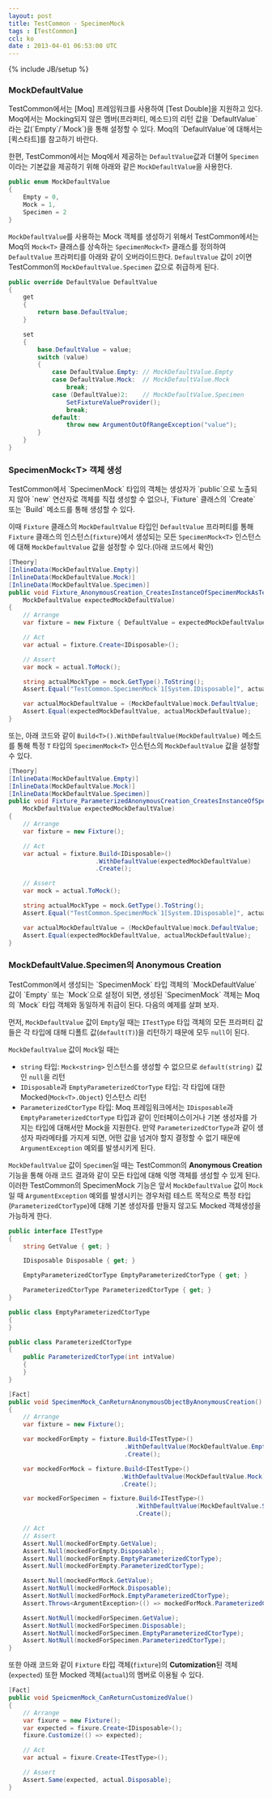 ```yaml
---
layout: post
title: TestCommon - SpecimenMock
tags : [TestCommon]
ccl: ko
date : 2013-04-01 06:53:00 UTC
---
```

{% include JB/setup %}

<h3 id="MockDefaultValue">MockDefaultValue</h3>
TestCommon에서는 [Moq] 프레임워크를 사용하여 [Test Double]을 지원하고 있다.
Moq에서는 Mocking되지 않은 멤버(프라퍼티, 메소드)의 리턴 값을 `DefaultValue`라는 값(`Empty`/`Mock`)을 통해 설정할 수 있다.
Moq의 `DefaultValue`에 대해서는 [퀵스타트]를 참고하기 바란다.

한편, TestCommon에서는 Moq에서 제공하는 `DefaultValue`값과 더불어 `Specimen`이라는 기본값을 제공하기 위해
아래와 같은 `MockDefaultValue`을 사용한다.

```c#
public enum MockDefaultValue
{
    Empty = 0,
    Mock = 1,
    Specimen = 2
}
```

`MockDefaultValue`를 사용하는 Mock 객체를 생성하기 위해서 TestCommon에서는 Moq의 `Mock<T>` 클래스를 상속하는
`SpecimenMock<T>` 클래스를 정의하여 `DefaultValue` 프라퍼티를 아래와 같이 오버라이드한다.
`DefaultValue` 값이 `2`이면 TestCommon의 `MockDefaultValue.Specimen` 값으로 취급하게 된다.

```c#
public override DefaultValue DefaultValue
{
    get
    {
        return base.DefaultValue;
    }

    set
    {
        base.DefaultValue = value;
        switch (value)
        {
            case DefaultValue.Empty: // MockDefaultValue.Empty
            case DefaultValue.Mock:  // MockDefaultValue.Mock
                break;
            case (DefaultValue)2:    // MockDefaultValue.Specimen
                SetFixtureValueProvider();
                break;
            default:
                throw new ArgumentOutOfRangeException("value");
        }
    }
}
```

<!-- break -->

<h3 id="SpecimenMock&lt;T&gt; 객체 생성">SpecimenMock&lt;T&gt; 객체 생성</h3>
TestCommon에서 `SpecimenMock<T>` 타입의 객체는 생성자가 `public`으로 노출되지 않아
`new` 연산자로 객체를 직접 생성할 수 없으나,
`Fixture` 클래스의 `Create<T>` 또는 `Build<T>` 메소드를 통해 생성할 수 있다.

이때 `Fixture` 클래스의 `MockDefaultValue` 타입인 `DefaultValue` 프라퍼티를 통해
`Fixture` 클래스의 인스턴스(`fixture`)에서 생성되는 모든 `SpecimenMock<T>`
인스턴스에 대해 `MockDefaultValue` 값을 설정할 수 있다.(아래 코드에서 확인)

```c#
[Theory]
[InlineData(MockDefaultValue.Empty)]
[InlineData(MockDefaultValue.Mock)]
[InlineData(MockDefaultValue.Specimen)]
public void Fixture_AnonymousCreation_CreatesInstanceOfSpecimenMockAsTestDouble(
    MockDefaultValue expectedMockDefaultValue)
{
    // Arrange
    var fixture = new Fixture { DefaultValue = expectedMockDefaultValue };

    // Act
    var actual = fixture.Create<IDisposable>();

    // Assert
    var mock = actual.ToMock();

    string actualMockType = mock.GetType().ToString();
    Assert.Equal("TestCommon.SpecimenMock`1[System.IDisposable]", actualMockType);

    var actualMockDefaultValue = (MockDefaultValue)mock.DefaultValue;
    Assert.Equal(expectedMockDefaultValue, actualMockDefaultValue);
}
```

또는, 아래 코드와 같이 `Build<T>().WithDefaultValue(MockDefaultValue)` 메소드를 통해 특정 `T` 타입의 `SpecimenMock<T>` 인스턴스의
`MockDefaultValue` 값을 설정할 수 있다.

```c#
[Theory]
[InlineData(MockDefaultValue.Empty)]
[InlineData(MockDefaultValue.Mock)]
[InlineData(MockDefaultValue.Specimen)]
public void Fixture_ParameterizedAnonymousCreation_CreatesInstanceOfSpecimenMockAsTestDouble(
    MockDefaultValue expectedMockDefaultValue)
{
    // Arrange
    var fixture = new Fixture();

    // Act
    var actual = fixture.Build<IDisposable>()
                        .WithDefaultValue(expectedMockDefaultValue)
                        .Create();

    // Assert
    var mock = actual.ToMock();

    string actualMockType = mock.GetType().ToString();
    Assert.Equal("TestCommon.SpecimenMock`1[System.IDisposable]", actualMockType);

    var actualMockDefaultValue = (MockDefaultValue)mock.DefaultValue;
    Assert.Equal(expectedMockDefaultValue, actualMockDefaultValue);
}
```

<h3 id="MockDefaultValue.Specimen의 Anonymous Creation">MockDefaultValue.Specimen의 Anonymous Creation</h3>
TestCommon에서 생성되는 `SpecimenMock<T>` 타입 객체의 `MockDefaultValue` 값이 `Empty` 또는 `Mock`으로 설정이 되면,
생성된 `SpecimenMock<T>` 객체는 Moq의 `Mock<T>` 타입 객체와 동일하게 취급이 된다. 다음의 예제를 살펴 보자.

먼저, `MockDefaultValue` 값이 `Empty`일 때는 `ITestType` 타입 객체의 모든 프라퍼티 값 들은
각 타입에 대해 디폴트 값(`default(T)`)을 리턴하기 때문에 모두 `null`이 된다.

`MockDefaultValue` 값이 `Mock`일 때는

*   `string` 타입: `Mock<string>` 인스턴스를 생성할 수 없으므로 `default(string)` 값인 `null`을 리턴
*   `IDisposable`과 `EmptyParameterizedCtorType` 타입: 각 타입에 대한 Mocked(`Mock<T>.Object`) 인스턴스 리턴
*   `ParameterizedCtorType` 타입: Moq 프레임워크에서는 `IDisposable`과 `EmptyParameterizedCtorType` 타입과 같이 인터페이스이거나
 기본 생성자를 가지는 타입에 대해서만 Mock을 지원한다. 만약 `ParameterizedCtorType`과 같이 생성자 파라메타를 가지게 되면,
어떤 값을 넘겨야 할지 결정할 수 없기 때문에 `ArgumentException` 예외를 발생시키게 된다.

`MockDefaultValue` 값이 `Specimen`일 때는 TestCommon의 **Anonymous Creation** 기능을 통해 
아래 코드 결과와 같이 모든 타입에 대해 익명 객체를 생성할 수 있게 된다.
이러한 TestCommon의 SpecimenMock 기능은 앞서 `MockDefaultValue` 값이 `Mock`일 때 `ArgumentException` 예외를 발생시키는 경우처럼
테스트 목적으로 특정 타입(`ParameterizedCtorType`)에 대해 기본 생성자를 만들지 않고도 Mocked 객체생성을 가능하게 한다.

```c#
public interface ITestType
{
    string GetValue { get; }

    IDisposable Disposable { get; }

    EmptyParameterizedCtorType EmptyParameterizedCtorType { get; }

    ParameterizedCtorType ParameterizedCtorType { get; }
}

public class EmptyParameterizedCtorType
{
}

public class ParameterizedCtorType
{
    public ParameterizedCtorType(int intValue)
    {
    }
}

[Fact]
public void SpecimenMock_CanReturnAnonymousObjectByAnonymousCreation()
{
    // Arrange
    var fixture = new Fixture();

    var mockedForEmpty = fixture.Build<ITestType>()
                                .WithDefaultValue(MockDefaultValue.Empty)
                                .Create();

    var mockedForMock = fixture.Build<ITestType>()
                               .WithDefaultValue(MockDefaultValue.Mock)
                               .Create();

    var mockedForSpecimen = fixture.Build<ITestType>()
                                   .WithDefaultValue(MockDefaultValue.Specimen)
                                   .Create();

    // Act
    // Assert
    Assert.Null(mockedForEmpty.GetValue);
    Assert.Null(mockedForEmpty.Disposable);
    Assert.Null(mockedForEmpty.EmptyParameterizedCtorType);
    Assert.Null(mockedForEmpty.ParameterizedCtorType);

    Assert.Null(mockedForMock.GetValue);
    Assert.NotNull(mockedForMock.Disposable);
    Assert.NotNull(mockedForMock.EmptyParameterizedCtorType);
    Assert.Throws<ArgumentException>(() => mockedForMock.ParameterizedCtorType);

    Assert.NotNull(mockedForSpecimen.GetValue);
    Assert.NotNull(mockedForSpecimen.Disposable);
    Assert.NotNull(mockedForSpecimen.EmptyParameterizedCtorType);
    Assert.NotNull(mockedForSpecimen.ParameterizedCtorType);
}
```
또한 아래 코드와 같이 `Fixture` 타입 객체(`fixture`)의 **Cutomization**된 객체(`expected`) 또한
Mocked 객체(`actual`)의 멤버로 이용될 수 있다.

```c#
[Fact]
public void SpeicmenMock_CanReturnCustomizedValue()
{
    // Arrange
    var fixure = new Fixture();
    var expected = fixure.Create<IDisposable>();
    fixure.Customize(() => expected);

    // Act
    var actual = fixure.Create<ITestType>();

    // Assert
    Assert.Same(expected, actual.Disposable);
}
```

[Moq]: <https://github.com/Moq/moq4>
[Test Double]: <http://xunitpatterns.com/Test%20Double.html>
[퀵스타트]: <https://code.google.com/p/moq/wiki/QuickStart>